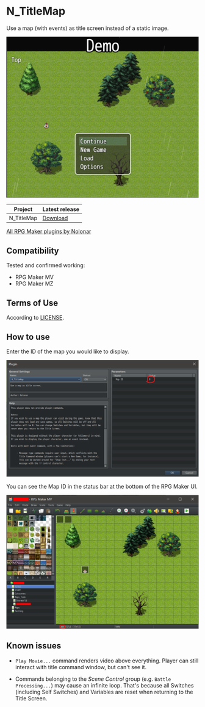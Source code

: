 # N_TitleMap
Use a map (with events) as title screen instead of a static image. 

![Screenshot TitleMap][on]

| Project    | Latest release      |
| ---------- | ------------------- |
| N_TitleMap | [Download][release] |

[All RPG Maker plugins by Nolonar][hub]

## Compatibility
Tested and confirmed working:
- RPG Maker MV
- RPG Maker MZ

## Terms of Use
According to [LICENSE](LICENSE).

## How to use

Enter the ID of the map you would like to display.

![Screenshot plugin manager][setup]

You can see the Map ID in the status bar at the bottom of the RPG Maker UI.

![Screenshot editor][setup2]

## Known issues

- `Play Movie...` command renders video above everything. Player can still interact with title command window, but can't see it.
- Commands belonging to the *Scene Control* group (e.g. `Battle Processing...`) may cause an infinite loop. That's because all Switches (including Self Switches) and Variables are reset when returning to the Title Screen.

  [on]: TitleMap_on.png
  [setup]: TitleMap_setup.png
  [setup2]: TitleMap_setup_2.png

  [hub]: https://github.com/Nolonar/RM_Plugins
  [release]: https://github.com/Nolonar/RM_Plugins-TitleMap/releases/latest/download/N_TitleMap.js
